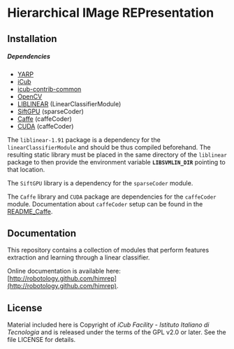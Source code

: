 Hierarchical IMage REPresentation
======

## Installation

##### Dependencies

- [YARP](https://github.com/robotology/yarp)
- [iCub](https://github.com/robotology/icub-main)
- [icub-contrib-common](https://github.com/robotology/icub-contrib-common)
- [OpenCV](http://opencv.org/downloads.html)
- [LIBLINEAR](http://www.csie.ntu.edu.tw/~cjlin/liblinear/) (LinearClassifierModule)
- [SiftGPU](http://cs.unc.edu/~ccwu/siftgpu) (sparseCoder)
- [Caffe](http://caffe.berkeleyvision.org/) (caffeCoder)
- [CUDA](https://developer.nvidia.com/cuda-zone) (caffeCoder)

The `liblinear-1.91` package is a dependency for the `linearClassifierModule` and should be thus compiled beforehand. The resulting static library must be placed in the same directory of the `liblinear` package to then provide the environment variable **`LIBSVMLIN_DIR`** pointing to that location.

The `SiftGPU` library is a dependency for the `sparseCoder` module.

The `Caffe` library and `CUDA` package are dependencies for the `caffeCoder` module. Documentation about `caffeCoder` setup can be found in the [README_Caffe](https://github.com/robotology/himrep/blob/master/README_Caffe.md).

## Documentation

This repository contains a collection of modules that perform features extraction and learning through a linear classifier.

Online documentation is available here: [http://robotology.github.com/himrep](http://robotology.github.com/himrep).

## License

Material included here is Copyright of _iCub Facility - Istituto Italiano di Tecnologia_ and is released under the terms of the GPL v2.0 or later. See the file LICENSE for details.
